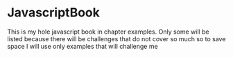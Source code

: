 # JavascriptBook
This is my hole javascript book in chapter examples. Only some will be listed because there will be challenges that do not cover so much so to save space I will use only examples that will challenge me 
